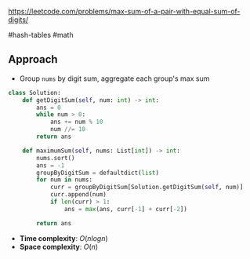 https://leetcode.com/problems/max-sum-of-a-pair-with-equal-sum-of-digits/

#hash-tables #math

## Approach

- Group `nums` by digit sum, aggregate each group's max sum

```python
class Solution:
    def getDigitSum(self, num: int) -> int:
        ans = 0
        while num > 0:
            ans += num % 10
            num //= 10
        return ans

    def maximumSum(self, nums: List[int]) -> int:
        nums.sort()
        ans = -1
        groupByDigitSum = defaultdict(list)
        for num in nums:
            curr = groupByDigitSum[Solution.getDigitSum(self, num)]
            curr.append(num)
            if len(curr) > 1:
                ans = max(ans, curr[-1] + curr[-2])

        return ans
```

- **Time complexity**: $O(nlogn)$
- **Space complexity**: $O(n)$